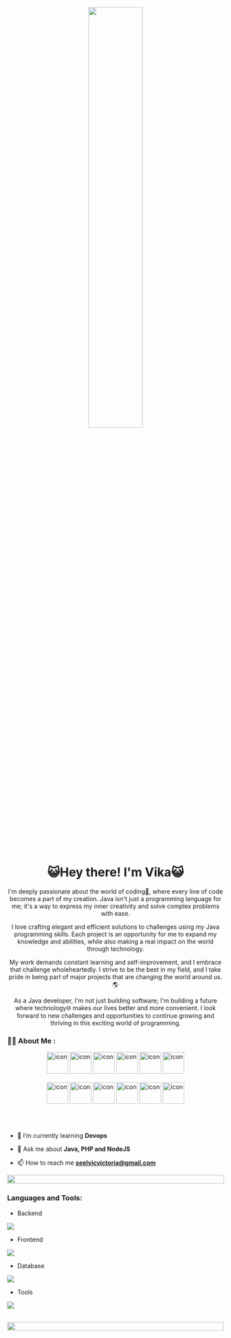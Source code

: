 <div id="header" align="center">
  <img width="50%" src="https://media1.tenor.com/m/uWHd-STTyFIAAAAd/asteroid-in-love-mari-morino.gif"/>
</div>

<h1 align="center">😺Hey there! I'm Vika😺</h1>
<p align="center">I'm deeply passionate about the world of coding📄, where every line of code becomes a part of my creation. Java isn't just a programming language for me; it's a way to express my inner creativity and solve complex problems with ease.</p>
<p align="center">I love crafting elegant and efficient solutions to challenges using my Java programming skills. Each project is an opportunity for me to expand my knowledge and abilities, while also making a real impact on the world through technology.</p>
<p align="center">My work demands constant learning and self-improvement, and I embrace that challenge wholeheartedly. I strive to be the best in my field, and I take pride in being part of major projects that are changing the world around us.🌎</p>
<p align="center">As a Java developer, I'm not just building software; I'm building a future where technology🌐 makes our lives better and more convenient. I look forward to new challenges and opportunities to continue growing and thriving in this exciting world of programming.</p>

### :woman_technologist: About Me :

<div align="center">
  <img src="https://techstack-generator.vercel.app/java-icon.svg" alt="icon" width="50" height="50" />
  <img src="https://techstack-generator.vercel.app/python-icon.svg" alt="icon" width="50" height="50" />
  <img src="https://techstack-generator.vercel.app/ts-icon.svg" alt="icon" width="50" height="50" />
  <img src="https://techstack-generator.vercel.app/js-icon.svg" alt="icon"width="50" height="50" />
  <img src="https://techstack-generator.vercel.app/react-icon.svg" alt="icon" width="50" height="50" />
 <img src="https://techstack-generator.vercel.app/mysql-icon.svg" alt="icon" width="50" height="50" />
</div>

<br>

<div align="center">
  <img src="https://techstack-generator.vercel.app/docker-icon.svg" alt="icon" width="50" height="50" />
  <img src="https://techstack-generator.vercel.app/aws-icon.svg" alt="icon" width="50" height="50" />
  <img src="https://techstack-generator.vercel.app/github-icon.svg" alt="icon" width="50" height="50" />
  <img src="https://techstack-generator.vercel.app/prettier-icon.svg" alt="icon" width="50" height="50" />
  <img src="https://techstack-generator.vercel.app/restapi-icon.svg" alt="icon" width="50" height="50" />
  <img src="https://techstack-generator.vercel.app/graphql-icon.svg" alt="icon" width="50" height="50" />
</div>

<br><br>

- 🌱 I’m currently learning **Devops**

- 💬 Ask me about **Java, PHP and NodeJS**

- 📫 How to reach me **seelvicvictoria@gmail.com**


<img src="https://i.imgur.com/dBaSKWF.gif" height="20" width="100%">

<h3 align="left">Languages and Tools:</h3>

- Backend
<p align="left">
  <a href="https://skillicons.dev">
    <img src="https://skillicons.dev/icons?i=php,laravel,java,nodejs,nestjs" />
  </a>
</p>

- Frontend
<p align="left">
  <a href="https://skillicons.dev">
    <img src="https://skillicons.dev/icons?i=ts,js,react,nextjs" />
  </a>
</p>

- Database
<p align="left">
  <a href="https://skillicons.dev">
    <img src="https://skillicons.dev/icons?i=mongodb,mysql,postgresql" />
  </a>
</p>

- Tools
<p align="left">
  <a href="https://skillicons.dev">
    <img src="https://skillicons.dev/icons?i=git,github,docker,figma,xd,idea,vscode,postman,linux" />
  </a>
</p>

<br/>

<img src="https://i.imgur.com/dBaSKWF.gif" height="20" width="100%">
